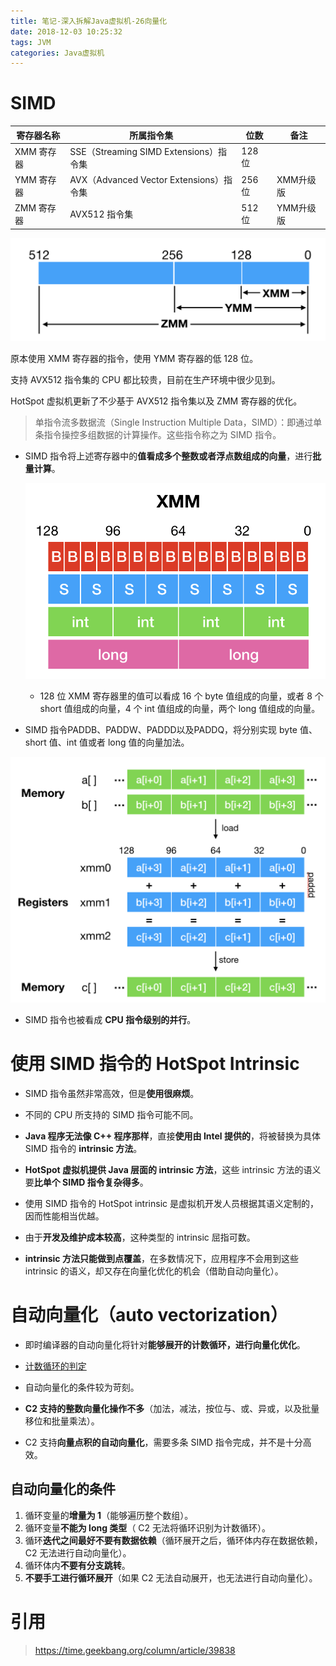 ```yaml
---
title: 笔记-深入拆解Java虚拟机-26向量化
date: 2018-12-03 10:25:32
tags: JVM
categories: Java虚拟机
---
```


# SIMD

| 寄存器名称 | 所属指令集 | 位数 | 备注 |
| ------------ | ----------- | ----- | ---- |
| XMM 寄存器 | SSE（Streaming SIMD Extensions）指令集 | 128 位 | |
| YMM 寄存器 | AVX（Advanced Vector Extensions）指令集 | 256 位 | XMM升级版 |
| ZMM 寄存器 | AVX512 指令集 | 512 位 | YMM升级版 |

![registers](/images/posts/JVM/26/registers.png)

原本使用 XMM 寄存器的指令，使用 YMM 寄存器的低 128 位。

支持 AVX512 指令集的 CPU 都比较贵，目前在生产环境中很少见到。

HotSpot 虚拟机更新了不少基于 AVX512 指令集以及 ZMM 寄存器的优化。

> 单指令流多数据流（Single Instruction Multiple Data，SIMD）：即通过单条指令操控多组数据的计算操作。这些指令称之为 SIMD 指令。

- SIMD 指令将上述寄存器中的**值看成多个整数或者浮点数组成的向量**，进行**批量计算**。

	![XMM_register](/images/posts/JVM/26/XMM_register.png)
	
	- 128 位 XMM 寄存器里的值可以看成 16 个 byte 值组成的向量，或者 8 个 short 值组成的向量，4 个 int 值组成的向量，两个 long 值组成的向量。

- SIMD 指令PADDB、PADDW、PADDD以及PADDQ，将分别实现 byte 值、short 值、int 值或者 long 值的向量加法。

![PADDD](/images/posts/JVM/26/PADDD.png)

- SIMD 指令也被看成 **CPU 指令级别的并行**。

# 使用 SIMD 指令的 HotSpot Intrinsic

- SIMD 指令虽然非常高效，但是**使用很麻烦**。

- 不同的 CPU 所支持的 SIMD 指令可能不同。

- **Java 程序无法像 C++ 程序那样**，直接**使用由 Intel 提供的**，将被替换为具体 SIMD 指令的 **intrinsic 方法**。

- **HotSpot 虚拟机提供 Java 层面的 intrinsic 方法**，这些 intrinsic 方法的语义要**比单个 SIMD 指令复杂得多**。

- 使用 SIMD 指令的 HotSpot intrinsic 是虚拟机开发人员根据其语义定制的，因而性能相当优越。

- 由于**开发及维护成本较高**，这种类型的 intrinsic 屈指可数。

- **intrinsic 方法只能做到点覆盖**，在多数情况下，应用程序不会用到这些 intrinsic 的语义，却又存在向量化优化的机会（借助自动向量化）。

# 自动向量化（auto vectorization）

- 即时编译器的自动向量化将针对**能够展开的计数循环，进行向量化优化**。

- [计数循环的判定](/2018/11/24/笔记-深入拆解Java虚拟机-25循环优化/#计数循环需满足的-4-个条件)

- 自动向量化的条件较为苛刻。

- **C2 支持的整数向量化操作不多**（加法，减法，按位与、或、异或，以及批量移位和批量乘法）。

- C2 支持**向量点积的自动向量化**，需要多条 SIMD 指令完成，并不是十分高效。

<!-- - 为了解决向量化 intrinsic 以及自动向量化覆盖面过窄的问题，在 OpenJDK 的 [Paname 项目](http://openjdk.java.net/projects/panama/) 中尝试引入开发人员可控的向量化抽象（[参考 Vladimir Ivanov 2018 年在 JVMLS 上的演讲](http://cr.openjdk.java.net/~vlivanov/talks/2018_JVMLS_VectorAPI.pdf)）。-->

## 自动向量化的条件

1. 循环变量的**增量为 1**（能够遍历整个数组）。
2. 循环变量**不能为 long 类型**（ C2 无法将循环识别为计数循环）。
3. 循环**迭代之间最好不要有数据依赖**（循环展开之后，循环体内存在数据依赖，C2 无法进行自动向量化）。
4. 循环体内**不要有分支跳转**。
5. **不要手工进行循环展开**（如果 C2 无法自动展开，也无法进行自动向量化）。

# 引用

> https://time.geekbang.org/column/article/39838